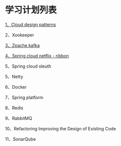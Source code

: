 # 学习计划列表

[1、Cloud design patterns](/cloud-design-patterns.md)

2、Xookeeper

[3、Zpache kafka](/apache-kafka.md)

[4、Spring cloud netflix - ribbon](/spring-cloud-netflix---ribbon.md)

5、Spring cloud sleuth

5、Netty

6、Docker

7、Spring platform

8、Redis

9、RabbitMQ

10、Refactoring Improving the Design of Existing Code

11、SonarQube

